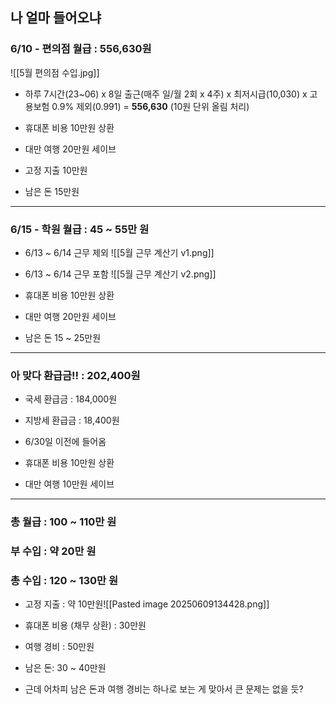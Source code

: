 ## 나 얼마 들어오냐
### 6/10 - 편의점 월급 : 556,630원
![[5월 편의점 수입.jpg]]

- 하루 7시간(23~06) x 8일 출근(매주 일/월 2회 x 4주) x 최저시급(10,030) x 고용보험 0.9% 제외(0.991) = **556,630** (10원 단위 올림 처리)

- 휴대폰 비용 10만원 상환
- 대만 여행 20만원 세이브
- 고정 지출 10만원
- 남은 돈 15만원

---
### 6/15 - 학원 월급 : 45 ~ 55만 원
- 6/13 ~ 6/14 근무 제외
![[5월 근무 계산기 v1.png]]

- 6/13 ~ 6/14 근무 포함
![[5월 근무 계산기 v2.png]]

- 휴대폰 비용 10만원 상환
- 대만 여행 20만원 세이브
- 남은 돈 15 ~ 25만원

---
### 아 맞다 환급금!! : 202,400원
- 국세 환급금 : 184,000원
- 지방세 환급금 : 18,400원
- 6/30일 이전에 들어옴

- 휴대폰 비용 10만원 상환
- 대만 여행 10만원 세이브

---
### 총 월급 : 100 ~ 110만 원
### 부 수입 : 약 20만 원
### 총 수입 : 120 ~ 130만 원
- 고정 지출 : 약 10만원![[Pasted image 20250609134428.png]]
- 휴대폰 비용 (채무 상환) : 30만원
- 여행 경비 : 50만원
- 남은 돈: 30 ~ 40만원

- 근데 어차피 남은 돈과 여행 경비는 하나로 보는 게 맞아서 큰 문제는 없을 듯?